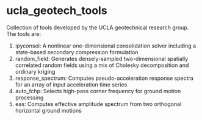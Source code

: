 # ucla_geotech_tools
Collection of tools developed by the UCLA geotechnical research group. The tools are:

1. ipyconsol: A nonlinear one-dimensional consolidation solver including a state-based secondary compression formulation
2. random_field: Generates densely-sampled two-dimensional spatially correlated random fields using a mix of Cholesky decomposition and ordinary kriging
3. response_spectrum: Computes pseudo-acceleration response spectra for an array of input acceleration time series
4. auto_fchp: Selects high-pass corner frequency for ground motion processing
5. eas: Computes effective amplitude spectrum from two orthogonal horizontal ground motions
